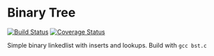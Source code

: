 # Binary Tree
[![Build Status](https://travis-ci.org/montao/BST.svg?branch=master)](https://travis-ci.org/montao/BST) 
[![Coverage Status](https://coveralls.io/repos/github/montao/BST/badge.svg?branch=master)](https://coveralls.io/github/montao/BST?branch=master)

Simple binary linkedlist with inserts and lookups.
Build with `gcc bst.c`
